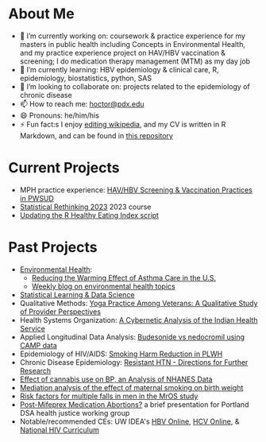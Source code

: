 # About Me

- 🔭 I’m currently working on: coursework & practice experience for my masters in public health including Concepts in Environmental Health, and my practice experience project on HAV/HBV vaccination & screening; I do medication therapy management (MTM) as my day job
- 🌱 I’m currently learning: HBV epidemiology & clinical care, R, epidemiology, biostatistics, python, SAS
- 👯 I’m looking to collaborate on: projects related to the epidemiology of chronic disease
- 📫 How to reach me: hoctor@pdx.edu
- 😄 Pronouns: he/him/his
- ⚡ Fun fact:s I enjoy [editing wikipedia](https://en.wikipedia.org/wiki/User:Matthew_Hoctor), and my CV is written in R Markdown, and can be found in [this repository](https://github.com/matthew-hoctor/CV)

# Current Projects

 - MPH practice experience: [HAV/HBV Screening & Vaccination Practices in PWSUD](https://github.com/matthew-hoctor/HAV-HBV)
 - [Statistical Rethinking 2023](https://github.com/rmcelreath/stat_rethinking_2023) 2023 course
 - [Updating the R Healthy Eating Index script](https://github.com/matthew-hoctor/hei2)

# Past Projects

 - [Environmental Health](https://github.com/matthew-hoctor/ESHH511): 
   - [Reducing the Warming Effect of Asthma Care in the U.S.](https://docs.google.com/document/d/17ZraAnLnqFSJeaeSBb-zuxwyYlx30SAXlyRvj_9o0Mg/edit)
   - [Weekly blog on environmental health topics](https://sakai.ohsu.edu/portal/site/ESHH-511-OL-32492-Sp22/tool/83786476-2285-4e39-bd25-c7c610e65854/blog_view?blogid=8af1c3607fb63988017fd30342df0003)
 - [Statistical Learning & Data Science](https://github.com/matthew-hoctor/BSTA522)
 - Qualitative Methods: [Yoga Practice Among Veterans:  A Qualitative Study of Provider Perspectives](https://github.com/matthew-hoctor/qualitative)
 - Health Systems Organization: [A Cybernetic Analysis of the Indian Health Service](https://docs.google.com/document/d/1w09FFrJdCCxiJ49XKAAZ0l4M6cumREgk6LKYoB2KrIQ/)
 - Applied Longitudinal Data Analysis: [Budesonide vs nedocromil using CAMP data](https://github.com/matthew-hoctor/Respiratory-Infection-Project)
 - Epidemiology of HIV/AIDS: [Smoking Harm Reduction in PLWH](https://github.com/matthew-hoctor/Smoking-Harm-Reduction)
 - Chronic Disease Epidemiology: [Resistant HTN - Directions for Further Research](https://docs.google.com/document/d/1bjYx40d9Mizrq9GW-66nM0O1EufY8ojladDPcjmhPV0/edit?usp=sharing)
 - [Effect of cannabis use on BP, an Analysis of NHANES Data](https://github.com/matthew-hoctor/Marijuana-HTN---EPI536)
 - [Mediation analysis of the effect of maternal smoking on birth weight](https://github.com/matthew-hoctor/BSTA512-Project)
 - [Risk factors for multiple falls in men in the MrOS study](https://github.com/matthew-hoctor/BSTA513-Group6-project)
 - [Post-Mifeprex Medication Abortions?](https://docs.google.com/presentation/d/1HJhqOJX8uQ5KFuclBJ3vQ4ZikPioclw_VsiHGuMAwaA/view) a brief presentation for Portland DSA health justice working group
 - Notable/recommended CEs: UW IDEA's [HBV Online](https://www.hepatitisb.uw.edu/), [HCV Online](https://hepatitisc.uw.edu/), & [National HIV Curriculum](https://hiv.uw.edu/)
